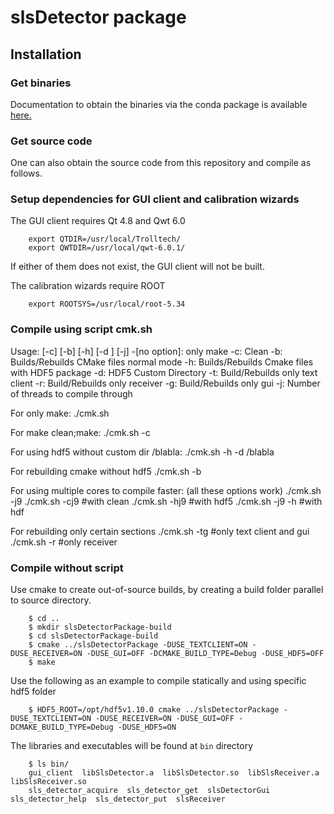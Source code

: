 # slsDetector package


## Installation

### Get binaries
Documentation to obtain the binaries via the conda package is available [here.](https://github.com/slsdetectorgroup/sls_detector_software)

### Get source code
One can also obtain the source code from this repository and compile as follows.

### Setup dependencies for GUI client and calibration wizards
The GUI client requires Qt 4.8 and Qwt 6.0
```
    export QTDIR=/usr/local/Trolltech/
    export QWTDIR=/usr/local/qwt-6.0.1/
```
If either of them does not exist, the GUI client will not be built.

The calibration wizards require ROOT
```
    export ROOTSYS=/usr/local/root-5.34
```

### Compile using script cmk.sh
Usage: [-c] [-b] [-h] [-d <HDF5 directory>] [-j]
 -[no option]: only make
 -c: Clean
 -b: Builds/Rebuilds CMake files normal mode
 -h: Builds/Rebuilds Cmake files with HDF5 package
 -d: HDF5 Custom Directory
 -t: Build/Rebuilds only text client
 -r: Build/Rebuilds only receiver
 -g: Build/Rebuilds only gui
 -j: Number of threads to compile through
 
For only make:
./cmk.sh

For make clean;make:
./cmk.sh -c

For using hdf5 without custom dir /blabla:
./cmk.sh -h -d /blabla

For rebuilding cmake without hdf5 
./cmk.sh -b

For using multiple cores to compile faster:
(all these options work)
./cmk.sh -j9
./cmk.sh -cj9 #with clean
./cmk.sh -hj9 #with hdf5
./cmk.sh -j9 -h #with hdf

For rebuilding only certain sections
./cmk.sh -tg #only text client and gui
./cmk.sh -r #only receiver


### Compile without script
Use cmake to create out-of-source builds, by creating a build folder parallel to source directory.
```
    $ cd ..
    $ mkdir slsDetectorPackage-build
    $ cd slsDetectorPackage-build
    $ cmake ../slsDetectorPackage -DUSE_TEXTCLIENT=ON -DUSE_RECEIVER=ON -DUSE_GUI=OFF -DCMAKE_BUILD_TYPE=Debug -DUSE_HDF5=OFF 
    $ make
```

Use the following as an example to compile statically and using specific hdf5 folder
```
    $ HDF5_ROOT=/opt/hdf5v1.10.0 cmake ../slsDetectorPackage -DUSE_TEXTCLIENT=ON -DUSE_RECEIVER=ON -DUSE_GUI=OFF -DCMAKE_BUILD_TYPE=Debug -DUSE_HDF5=ON
 ```  
The libraries and executables will be found at `bin` directory
```
    $ ls bin/
    gui_client  libSlsDetector.a  libSlsDetector.so  libSlsReceiver.a  libSlsReceiver.so
    sls_detector_acquire  sls_detector_get  slsDetectorGui  sls_detector_help  sls_detector_put  slsReceiver
```
